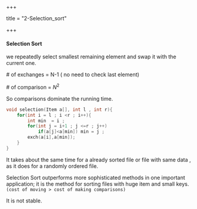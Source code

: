 +++

title = "2-Selection_sort"

+++

#### Selection Sort

we repeatedly select smallest remaining element and swap it with the current one.

\# of exchanges = N-1 ( no need to check last element)

\# of comparison = $N^2$

So comparisons dominate the running time.

````c++
void selection(Item a[], int l , int r){
    for(int i = l ; i <r ; i++){
        int min  = i ;
        for(int j = i+1 ; j <=r ; j++)
            if(a[j]<a[min]) min = j ;
        exch(a[i],a[min]);
    }
}
````

It takes about the same time for a already sorted file or file with same data , as it does for a randomly ordered file.

Selection Sort outperforms more sophisticated methods in one important application; it is the method for sorting files with huge item and small keys. `(cost of moving > cost of making comparisons)`

It is not stable.

